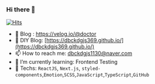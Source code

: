 ### Hi there 👋
[![Hits](https://hits.seeyoufarm.com/api/count/incr/badge.svg?url=https%3A%2F%2Fgithub.com%2Fdbckdgjs369&count_bg=%2379C83D&title_bg=%23555555&icon=&icon_color=%23E7E7E7&title=hits&edge_flat=false)](https://hits.seeyoufarm.com)
- 🦋 Blog : https://velog.io/@doctor
- 🎄 DIY Blog: [https://dbckdgjs369.github.io/](https://dbckdgjs369.github.io/)
- 📫 How to reach me: dbckdgjs1130@naver.com
- 🌱 I’m currently learning: Frontend Testing
- 🔭 Techs: `ReactJS`, `Next.js`, `styled-components`,`Emotion`,`SCSS`,`JavaScript`,`TypeScript`,`GitHub`


<!--
**dbckdgjs369/dbckdgjs369** is a ✨ _special_ ✨ repository because its `README.md` (this file) appears on your GitHub profile.

Here are some ideas to get you started:


- 👯 I’m looking to collaborate on ...
- 🤔 I’m looking for help with ...
- 🔭 I’m currently working on ...
- 💬 Ask me about ...

- 😄 Pronouns: ...
- ⚡ Fun fact: ...
-->
